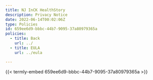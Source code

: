 ```yaml
---
title: NJ InCK HealthStory
description: Privacy Notice
date: 2022-06-14T00:02:06Z
type: Policies
id: 659ee6d9-bbbc-44b7-9095-37a80979365a
policies: 
  - title: Back
    url: ../
  - title: EULA
    url: ../eula

---
```


{{< termly-embed 659ee6d9-bbbc-44b7-9095-37a80979365a >}}
